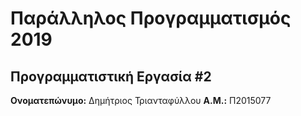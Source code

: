 # Παράλληλος Προγραμματισμός 2019
## Προγραμματιστική Εργασία #2

**Ονοματεπώνυμο:** Δημήτριος Τριανταφύλλου
**Α.Μ.:** Π2015077


